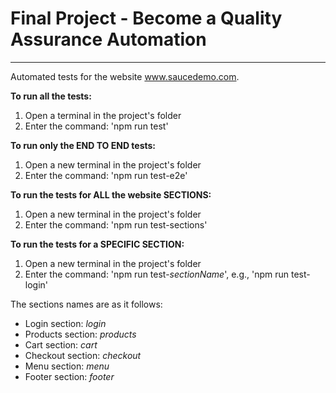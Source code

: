 # Final Project - Become a Quality Assurance Automation

***

Automated tests for the website www.saucedemo.com.

**To run all the tests:**
1. Open a terminal in the project's folder
2. Enter the command: 'npm run test'


**To run only the END TO END tests:**
1. Open a new terminal in the project's folder
2. Enter the command: 'npm run test-e2e'


**To run the tests for ALL the website SECTIONS:**
1. Open a new terminal in the project's folder
2. Enter the command: 'npm run test-sections'


**To run the tests for a SPECIFIC SECTION:**
1. Open a new terminal in the project's folder
2. Enter the command: 'npm run test-*sectionName*', e.g., 'npm run test-login'

The sections names are as it follows:
- Login section:        *login*
- Products section:     *products*
- Cart section:         *cart*
- Checkout section:     *checkout*
- Menu section:         *menu*
- Footer section:       *footer*